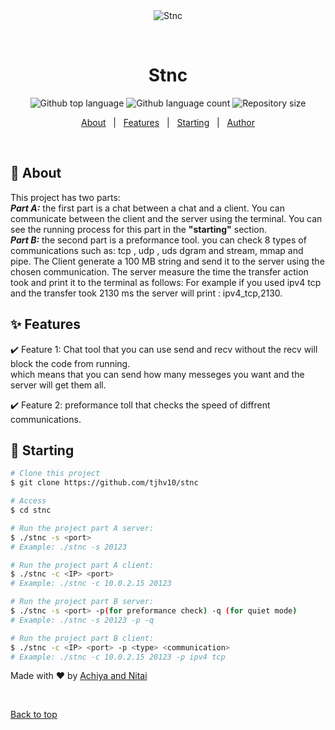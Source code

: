 <div align="center" id="top"> 
  <img src="./.github/app.gif" alt="Stnc" />

  &#xa0;

  <!-- <a href="https://stnc.netlify.app">Demo</a> -->
</div>

<h1 align="center">Stnc</h1>

<p align="center">
  <img alt="Github top language" src="https://img.shields.io/github/languages/top/tjhv10/stnc?color=56BEB8">

  <img alt="Github language count" src="https://img.shields.io/github/languages/count/tjhv10/stnc?color=56BEB8">

  <img alt="Repository size" src="https://img.shields.io/github/repo-size/tjhv10/stnc?color=56BEB8">
</p>

<p align="center">
  <a href="#dart-about">About</a> &#xa0; | &#xa0; 
  <a href="#sparkles-features">Features</a> &#xa0; | &#xa0;
  <a href="#checkered_flag-starting">Starting</a> &#xa0; | &#xa0;
  <a href="https://github.com/tjhv10" target="_blank">Author</a>
</p>

<br>

## :dart: About ##
This project has two parts:\
***Part A:*** the first part is a chat between a chat and a client.
You can communicate between the client and the server using the terminal.
You can see the running process for this part in the **"starting"** section.\
***Part B:*** the second part is a preformance tool. you can check 8 types of communications such as: tcp , udp , uds dgram and stream, mmap and pipe.
The Client generate a 100 MB string and send it to the server using the chosen communication.
The server measure the time the transfer action took and print it to the terminal as follows: For example if you used ipv4 tcp and the transfer took 2130 ms the server will print : ipv4_tcp,2130.
## :sparkles: Features ##
✔️ Feature 1: Chat tool that you can use send and recv without the recv will block the code from running.\
which means that you can send how many messeges you want and the server will get them all.

✔️ Feature 2: preformance toll that checks the speed of diffrent communications.

## :checkered_flag: Starting ##

```bash
# Clone this project
$ git clone https://github.com/tjhv10/stnc

# Access
$ cd stnc

# Run the project part A server:
$ ./stnc -s <port>
# Example: ./stnc -s 20123

# Run the project part A client:
$ ./stnc -c <IP> <port>
# Example: ./stnc -c 10.0.2.15 20123

# Run the project part B server:
$ ./stnc -s <port> -p(for preformance check) -q (for quiet mode)
# Example: ./stnc -s 20123 -p -q

# Run the project part B client:
$ ./stnc -c <IP> <port> -p <type> <communication>
# Example: ./stnc -c 10.0.2.15 20123 -p ipv4 tcp
```



Made with :heart: by <a href="https://github.com/tjhv10" target="_blank">Achiya and Nitai</a>

&#xa0;

<a href="#top">Back to top</a>
